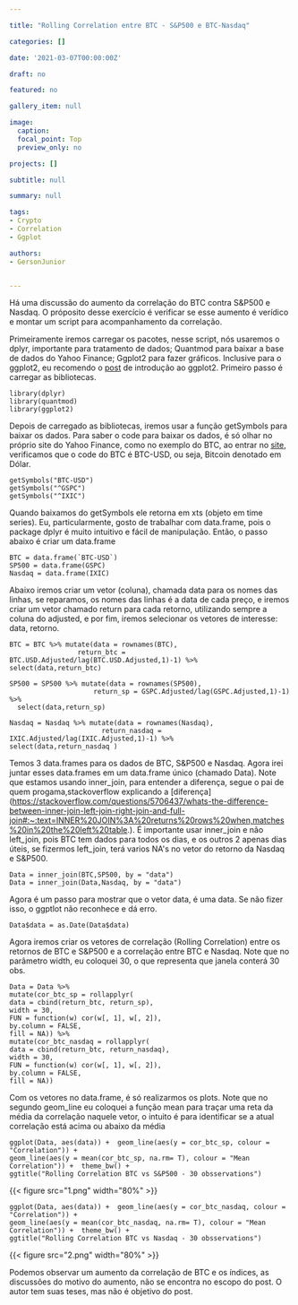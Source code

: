 ```yaml
---

title: "Rolling Correlation entre BTC - S&P500 e BTC-Nasdaq"

categories: []

date: '2021-03-07T00:00:00Z' 

draft: no

featured: no

gallery_item: null

image:
  caption: 
  focal_point: Top
  preview_only: no

projects: []

subtitle: null

summary: null

tags: 
- Crypto
- Correlation
- Ggplot

authors:
- GersonJunior


---
```

Há uma discussão do aumento da correlação do BTC contra S&P500 e Nasdaq. O próposito desse exercício é verificar se esse aumento é verídico e montar um script para acompanhamento da correlação.

Primeiramente iremos carregar os pacotes, nesse script, nós usaremos o dplyr, importante para tratamento de dados; Quantmod para baixar a base de dados do Yahoo Finance; Ggplot2 para fazer gráficos. Inclusive para o ggplot2, eu recomendo o [post](https://opencodecom.net/post/2021-08-22-introducao-ao-ggplot2/) de introdução ao ggplot2. 
Primeiro passo é carregar as bibliotecas.
 
    library(dplyr)
    library(quantmod)
    library(ggplot2)

Depois de carregado as bibliotecas, iremos usar a função getSymbols para baixar os dados. Para saber o code para baixar os dados, é só olhar no próprio site do Yahoo Finance, como no exemplo do BTC, ao entrar no [site](https://finance.yahoo.com/quote/BTC-USD?p=BTC-USD&.tsrc=fin-srch), verificamos que o code do BTC é BTC-USD, ou seja, Bitcoin denotado em Dólar.

    getSymbols("BTC-USD")
    getSymbols("^GSPC")
    getSymbols("^IXIC")

Quando baixamos do getSymbols ele retorna em xts (objeto em time series). Eu, particularmente, gosto de trabalhar com data.frame, pois o package dplyr é muito intuitivo e fácil de manipulação.
Então, o passo abaixo é criar um data.frame

    BTC = data.frame(`BTC-USD`)
    SP500 = data.frame(GSPC)
    Nasdaq = data.frame(IXIC)

Abaixo iremos criar um vetor (coluna), chamada data para os nomes das linhas, se reparamos, os nomes das linhas é a data de cada preço, e iremos criar um vetor chamado return para cada retorno, utilizando sempre a coluna do adjusted, e por fim, iremos selecionar os vetores de interesse: data, retorno.
  
    BTC = BTC %>% mutate(data = rownames(BTC),
                     return_btc = BTC.USD.Adjusted/lag(BTC.USD.Adjusted,1)-1) %>%
    select(data,return_btc)

    SP500 = SP500 %>% mutate(data = rownames(SP500),
                         return_sp = GSPC.Adjusted/lag(GSPC.Adjusted,1)-1) %>%
      select(data,return_sp)

    Nasdaq = Nasdaq %>% mutate(data = rownames(Nasdaq),
                           return_nasdaq = IXIC.Adjusted/lag(IXIC.Adjusted,1)-1) %>%
    select(data,return_nasdaq )

Temos 3 data.frames para os dados de BTC, S&P500  e Nasdaq. Agora irei juntar esses data.frames em um data.frame único (chamado Data). Note que estamos usando inner_join, para entender a diferença, segue o pai de quem progama,stackoverflow explicando a [diferença] (https://stackoverflow.com/questions/5706437/whats-the-difference-between-inner-join-left-join-right-join-and-full-join#:~:text=INNER%20JOIN%3A%20returns%20rows%20when,matches%20in%20the%20left%20table.). É importante usar inner_join e não left_join, pois BTC tem dados para todos os dias, e os outros 2 apenas dias úteis, se fizermos left_join, terá varios NA's no vetor do retorno da Nasdaq e S&P500.

    Data = inner_join(BTC,SP500, by = "data")
    Data = inner_join(Data,Nasdaq, by = "data")

Agora é um passo para mostrar que o vetor data, é uma data. Se não fizer isso, o ggptlot não reconhece e dá erro.

    Data$data = as.Date(Data$data)

Agora iremos criar os vetores de correlação (Rolling Correlation) entre os retornos de BTC e S&P500 e a correlação entre BTC e Nasdaq. Note que no parâmetro width, eu coloquei 30, o que representa que janela conterá 30 obs.

    Data = Data %>%
    mutate(cor_btc_sp = rollapplyr(
    data = cbind(return_btc, return_sp),
    width = 30,
    FUN = function(w) cor(w[, 1], w[, 2]),
    by.column = FALSE,
    fill = NA)) %>%
    mutate(cor_btc_nasdaq = rollapplyr(
    data = cbind(return_btc, return_nasdaq),
    width = 30,
    FUN = function(w) cor(w[, 1], w[, 2]),
    by.column = FALSE,
    fill = NA))
  
Com os vetores no data.frame, é só realizarmos os plots. Note que no segundo geom_line eu coloquei a função mean para traçar uma reta da média da correlação naquele vetor, o intuito é para identificar se a atual correlação está acima ou abaixo da média  

    ggplot(Data, aes(data)) +  geom_line(aes(y = cor_btc_sp, colour = "Correlation")) +
    geom_line(aes(y = mean(cor_btc_sp, na.rm= T), colour = "Mean Correlation")) +  theme_bw() + 
    ggtitle("Rolling Correlation BTC vs S&P500 - 30 obsservations")

{{< figure src="1.png" width="80%" >}}

    ggplot(Data, aes(data)) +  geom_line(aes(y = cor_btc_nasdaq, colour = "Correlation")) +
    geom_line(aes(y = mean(cor_btc_nasdaq, na.rm= T), colour = "Mean Correlation")) +  theme_bw() + 
    ggtitle("Rolling Correlation BTC vs Nasdaq - 30 obsservations")

{{< figure src="2.png" width="80%" >}}

Podemos observar um aumento da correlação de BTC e os índices, as discussões do motivo do aumento, não se encontra no escopo do post. O autor tem suas teses, mas não é objetivo do post.







